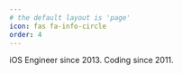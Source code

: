 ```yaml
---
# the default layout is 'page'
icon: fas fa-info-circle
order: 4
---
```


iOS Engineer since 2013. Coding since 2011.
